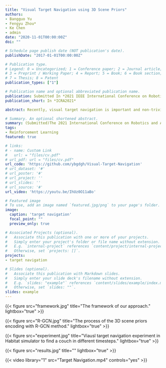 ```yaml
---
title: "Visual Target Navigation using 3D Scene Priors"
authors:
- Bangguo Yu
- Fengyu Zhou*
- Ke Chen
- admin
date: "2020-11-01T00:00:00Z"
doi: ""

# Schedule page publish date (NOT publication's date).
publishDate: "2017-01-01T00:00:00Z"

# Publication type.
# Legend: 0 = Uncategorized; 1 = Conference paper; 2 = Journal article;
# 3 = Preprint / Working Paper; 4 = Report; 5 = Book; 6 = Book section;
# 7 = Thesis; 8 = Patent
publication_types: ["1"]

# Publication name and optional abbreviated publication name.
publication: Submitted In *2021 IEEE International Conference on Robotics and Automation*
publication_short: In *ICRA2021*

abstract: Recently, visual target navigation is important and non-trivial for autonomous robots because it closely relates to the ability of cognitive reasoning. Classical methods and learning based methods are fundamental components of robot navigation which have been studied for a long time. However, the representation of the scene memory and priors, and the generalization of method in unseen scene are the core challenges due to the complexity and indeterminacy of the indoor scene. Here, we proposed a framework for visual target navigation that efficiently fuses the SLAM and deep reinforcement learning method with explicit 3D scene priors. In the proposed method, we adopt SLAM to build a semantic map as scene memory and learn navigation policy based on the real-time map and explicit scene priors to make the optimal decision. Afterward, the 3D scene priors are generated from Visual Genome dataset and incorporated with the framework using R-GCN. The explicit scene memory and priors can provide more intuitional features for visual target navigation tasks than the implicit representation learning from networks. Experiment results demonstrate that the proposed framework significantly outperforms existing methods in the target navigation task in the unseen scene. We also compared our method with the human subjective decision in visual target navigation.

# Summary. An optional shortened abstract.
summary: (Submitted)The 2021 International Conference on Robotics and Automation (ICRA 2021)
tags:
- Reinforcement Learning
featured: true

# links:
# - name: Custom Link
#   url: = "files/cv.pdf"
# url_pdf: url = "files/cv.pdf"
url_code: 'https://github.com/ybgdgh/Visual-Target-Navigation'
# url_dataset: '#'
# url_poster: '#'
# url_project: ''
# url_slides: ''
# url_source: '#'
url_video: 'https://youtu.be/IhUz0O11aBo'

# Featured image
# To use, add an image named `featured.jpg/png` to your page's folder. 
image:
  caption: 'target navigation'
  focal_point: ""
  preview_only: true

# Associated Projects (optional).
#   Associate this publication with one or more of your projects.
#   Simply enter your project's folder or file name without extension.
#   E.g. `internal-project` references `content/project/internal-project/index.md`.
#   Otherwise, set `projects: []`.
projects:
- target navigation

# Slides (optional).
#   Associate this publication with Markdown slides.
#   Simply enter your slide deck's filename without extension.
#   E.g. `slides: "example"` references `content/slides/example/index.md`.
#   Otherwise, set `slides: ""`.
slides: example
---
```


{{< figure src="framework.jpg" title="The framework of our approach." lightbox="true" >}}

{{< figure src="R-GCN.jpg" title="The process of the 3D scene priors encoding with R-GCN method." lightbox="true" >}}

{{< figure src="experiment.jpg" title="Viausl target navigation experiment in Habitat simulator to find a couch in different timesteps." lightbox="true" >}}

{{< figure src="results.jpg" title="" lightbox="true" >}}

{{< video library="1" src="Target Navigation.mp4" controls="yes" >}}
